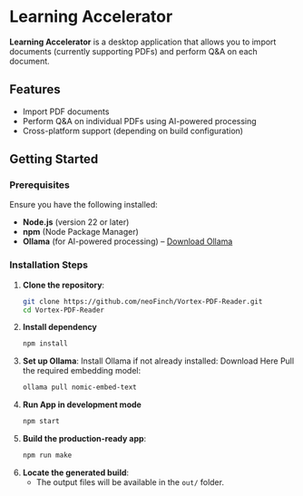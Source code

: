# Learning Accelerator  

**Learning Accelerator** is a desktop application that allows you to import documents (currently supporting PDFs) and perform Q&A on each document.  

## Features  
- Import PDF documents  
- Perform Q&A on individual PDFs using AI-powered processing  
- Cross-platform support (depending on build configuration)  

## Getting Started  

### Prerequisites  
Ensure you have the following installed:  
- **Node.js** (version 22 or later)  
- **npm** (Node Package Manager)  
- **Ollama** (for AI-powered processing) – [Download Ollama](https://ollama.com/download)  

### Installation Steps  
1. **Clone the repository**:  
   ```sh
   git clone https://github.com/neoFinch/Vortex-PDF-Reader.git
   cd Vortex-PDF-Reader
2. **Install dependency**
   ```sh
   npm install
3. **Set up Ollama**:
  Install Ollama if not already installed: Download Here
  Pull the required embedding model:
    ```sh
    ollama pull nomic-embed-text
4. **Run App in development mode**
   ```sh
   npm start
5. **Build the production-ready app**:
   ```sh
   npm run make
6. **Locate the generated build**:
   - The output files will be available in the `out/` folder.

